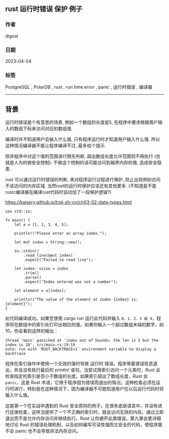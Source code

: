 ## rust 运行时错误 保护 例子     
    
### 作者    
digoal    
    
### 日期    
2023-04-04    
    
### 标签    
PostgreSQL , PolarDB , rust , run time error , panic , 运行时错误 , 编译器       
    
----    
    
## 背景    
运行时错误是个有意思的场景, 例如一个数组的长度是5, 在程序中要求根据用户输入的数组下标来访问对应的数组值.   
  
编译时并不知道用户会输入什么值, 只有程序运行时才知道用户输入什么值.  所以这种情况编译器不能让程序编译不过, 最多给个提示.    
  
除非程序中对这个值的范围进行预先判断, 超出数组长度允许范围则不再执行 (也就是人为的做安全控制). 不做这个控制的话可能访问到越界内存的值, 造成安全隐患.   
  
rust 可以通过运行时错误的判断, 来对程序运行过程进行保护, 防止出现例如访问不该访问的内存区域. 当然rust的运行时保护应该还有其他更多.  (不知道是不是rustc编译器在编译rust代码时自动加了一段保护逻辑?)    
  
  
https://kaisery.github.io/trpl-zh-cn/ch03-02-data-types.html  
  
```  
use std::io;  
  
fn main() {  
    let a = [1, 2, 3, 4, 5];  
  
    println!("Please enter an array index.");  
  
    let mut index = String::new();  
  
    io::stdin()  
        .read_line(&mut index)  
        .expect("Failed to read line");  
  
    let index: usize = index  
        .trim()  
        .parse()  
        .expect("Index entered was not a number");  
  
    let element = a[index];  
  
    println!("The value of the element at index {index} is: {element}");  
}  
```  
  
此代码编译成功。如果您使用 cargo run 运行此代码并输入 `0、1、2、3 或 4`，程序将在数组中的索引处打印出相应的值。如果你输入一个超过数组末端的数字，如 10，你会看到这样的输出：  
  
```  
thread 'main' panicked at 'index out of bounds: the len is 5 but the index is 10', src/main.rs:19:19  
note: run with `RUST_BACKTRACE=1` environment variable to display a backtrace  
```  
  
程序在索引操作中使用一个无效的值时导致 运行时 错误。程序带着错误信息退出，并且没有执行最后的 println! 语句。当尝试用索引访问一个元素时，Rust 会检查指定的索引是否小于数组的长度。如果索引超出了数组长度，Rust 会 `panic`，这是 Rust 术语，它用于程序因为错误而退出的情况。这种检查必须在运行时进行，特别是在这种情况下，因为编译器不可能知道用户在以后运行代码时将输入什么值。  
  
这是第一个在实战中遇到的 Rust 安全原则的例子。在很多底层语言中，并没有进行这类检查，这样当提供了一个不正确的索引时，就会访问无效的内存。通过立即退出而不是允许内存访问并继续执行，Rust 让你避开此类错误。第九章会更详细地讨论 Rust 的错误处理机制，以及如何编写可读性强而又安全的代码，使程序既不会 panic 也不会导致非法内存访问。  
  
